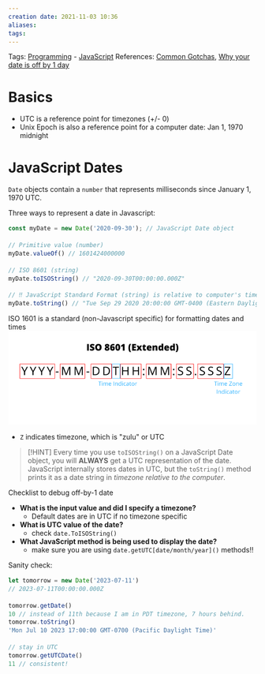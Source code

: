```yaml
---
creation date: 2021-11-03 10:36
aliases: 
tags: 
---
```

Tags: [Programming](Programming.md) - [JavaScript](./JavaScript.md) 
References: [Common Gotchas](https://stackoverflow.com/questions/15141762/how-to-initialize-a-javascript-date-to-a-particular-time-zone), [Why your date is off by 1 day](https://dev.to/zachgoll/a-complete-guide-to-javascript-dates-and-why-your-date-is-off-by-1-day-fi1)
# Basics
- UTC is a reference point for timezones (+/- 0)
- Unix Epoch is also a reference point for a computer date: Jan 1, 1970 midnight

# JavaScript Dates
`Date` objects contain a `number` that represents milliseconds since January 1, 1970 UTC. 

Three ways to represent a date in Javascript:
```js
const myDate = new Date('2020-09-30'); // JavaScript Date object

// Primitive value (number)
myDate.valueOf() // 1601424000000

// ISO 8601 (string)
myDate.toISOString() // "2020-09-30T00:00:00.000Z"

// ‼️ JavaScript Standard Format (string) is relative to computer's timezone!!! 
myDate.toString() // "Tue Sep 29 2020 20:00:00 GMT-0400 (Eastern Daylight Time)"
```

ISO 1601 is a standard (non-Javascript specific) for formatting dates and times
![Pasted image 20230710154835.png](./images/Pasted%20image%2020230710154835.png)
- `Z` indicates timezone, which is "zulu" or UTC

> [!HINT]
> Every time you use `toISOString()` on a JavaScript Date object, you will **ALWAYS** get a UTC representation of the date. JavaScript internally stores dates in UTC, but the `toString()` method prints it as a date string in *timezone relative to the computer*.

Checklist to debug off-by-1 date
- **What is the input value and did I specify a timezone?**
	- Default dates are in UTC if no timezone specific
- **What is UTC value of the date?**
	- check `date.ToISOString()`
- **What JavaScript method is being used to display the date?**
	- make sure you are using `date.getUTC[date/month/year]()` methods!! 

Sanity check:
```js
let tomorrow = new Date('2023-07-11')
// 2023-07-11T00:00:00.000Z

tomorrow.getDate()
10 // instead of 11th because I am in PDT timezone, 7 hours behind.
tomorrow.toString()
'Mon Jul 10 2023 17:00:00 GMT-0700 (Pacific Daylight Time)'

// stay in UTC
tomorrow.getUTCDate()
11 // consistent!


```

